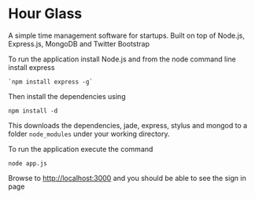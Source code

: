Hour Glass
==========

A simple time management software for startups. Built on top of Node.js, Express.js, MongoDB and Twitter Bootstrap

To run the application install Node.js and from the node command line install express

    `npm install express -g`

Then install the dependencies using 

    npm install -d

This downloads the dependencies, jade, express, stylus and mongod to a folder `node_modules` under your working directory.

To run the application execute the command 

    node app.js

Browse to [http://localhost:3000](http://localhost:3000/) and you should be able to see the sign in page